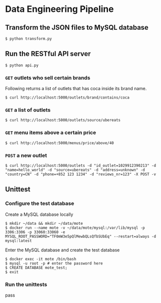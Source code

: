 # Data Engineering Pipeline
## Transform the JSON files to MySQL database
```console
$ python transform.py
```

## Run the RESTful API server
```console
$ python api.py
```

### `GET` outlets who sell certain brands
Following returns a list of outlets that has coca inside its brand name.
```console
$ curl http://localhost:5000/outlets/brand/contains/coca
```

### `GET` a list of outlets
```console
$ curl http://localhost:5000/outlets/source/ubereats
```
 
### `GET` menu items above a certain price
```console
$ curl http://localhost:5000/menus/price/above/40
```

### `POST` a new outlet
```console
$ curl http://localhost:5000/outlets -d "id_outlet=1029912390213" -d "name=hello_world" -d "source=ubereats" -d "address=unknown" -d "country=CN" -d "phone=+852 123 1234" -d "reviews_nr=123" -X POST -v
```

## Unittest
### Configure the test database
Create a MySQL database locally
```console
$ mkdir ~/data && mkdir ~/data/mote
$ docker run --name mote -v ~/data/mote/mysql:/var/lib/mysql -p 3306:3306 -p 33060:33060 -e MYSQL_ROOT_PASSWORD="TF0mW3e5pQlMewbQLsQfbSUbEq" --restart=always -d mysql:latest
```

Enter the MySQL database and create the test database
```console
$ docker exec -it mote /bin/bash
$ mysql -u root -p # enter the password here
$ CREATE DATABASE mote_test;
$ exit
```

### Run the unittests
pass